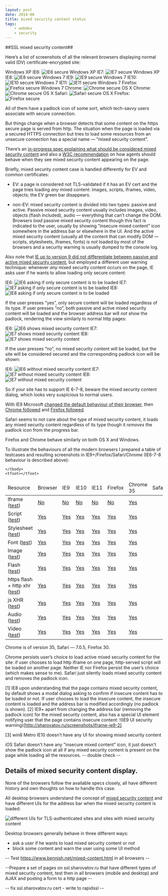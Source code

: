 ```yaml
---
layout: post
date: 2014-06
title: mixed security content status
tags:
    - webdev
    - security
---
```

##SSL mixed security content##

Here’s a list of screenshots of all the relevant browsers displaying normal valid (DV) certificate-encrypted site:

Windows XP IE6: 
![IE6 secure](http://sharovatov.ru/screenshots/secure-winXP-IE6.png)
Windows XP IE7: 
![IE7 secure](http://sharovatov.ru/screenshots/secure-winXP-IE7.png)
Windows XP IE8: 
![IE8 secure](http://sharovatov.ru/screenshots/secure-winXP-IE8.png)
Windows 7 IE9: ![IE9 secure](http://sharovatov.ru/screenshots/secure-win7-IE9.png)
Windows 7 IE10: ![IE10 secure](http://sharovatov.ru/screenshots/secure-win7-IE10.png)
Windows 7 IE11: ![IE11 secure](http://sharovatov.ru/screenshots/secure-win7-IE11.png)
Windows 7 Firefox: ![Firefox secure](http://sharovatov.ru/screenshots/secure-win7-firefox.png)
Windows 7 Chrome: ![Chrome secure](http://sharovatov.ru/screenshots/secure-win7-chrome.png)
OS X Chrome: ![Chrome secure](http://sharovatov.ru/screenshots/secure-OSX-Chrome.png)
OS X Safari: ![Safari secure](http://sharovatov.ru/screenshots/secure-OSX-Chrome.png)
OS X Firefox: ![Firefox secure](http://sharovatov.ru/screenshots/secure-OSX-Chrome.png)

All of them have a padlock icon of some sort, which tech-savvy users associate with secure connection.

But things change when a browser detects that some content on the https secure page is served from http. The situation when the page is loaded via a secured HTTPS connection but tries to load some resources from an unsecure connection has a special name — ”mixed security content”. 

There’s an [in-progress spec explaining what should be considered mixed security content](https://w3c.github.io/webappsec/specs/mixedcontent/) and also a [W3C recommendation](http://www.w3.org/TR/wsc-ui/) on how agents should behave when they see mixed security content appearing on the page.

Briefly, mixed security content case is handled differently for EV and common certificates:

 * EV: a page is considered not TLS-validated if it has an EV cert and the page tries loading _any_ mixed content: images, scripts, iframes, video, objects; the EV green bar disappears.

 * non-EV: mixed security content is divided into two types: passive and active. Passive mixed security content usually includes images, video, objects (flash included), audio — everything that can’t change the DOM. Browsers _load_ passive mixed security content though this fact is indicated to the user, usually by showing ”insecure mixed content” icon somewhere in the address bar or elsewhere in the UI. And the active mixed security content (usually all the content that can modify DOM — scripts, stylesheets, iframes, fonts) _is not_ loaded by most of the browsers and a security warning is usually dumped to the console log.

Also note that [IE up to version 9 did not differentiate between passive and active mixed security content](http://blogs.msdn.com/b/askie/archive/2009/05/14/mixed-content-and-internet-explorer-8-0.aspx), but employed a different user warning technique: whenever _any_ mixed security content occurs on the page, IE asks user if he wants to allow loading only secure content: 

IE6:
  ![IE6 asking if only secure content is to be loaded](http://sharovatov.ru/screenshots/mixed-content-dialog-winXP-IE6.png) 
IE7:
  ![IE7 asking if only secure content is to be loaded](http://sharovatov.ru/screenshots/mixed-content-dialog-winXP-IE7.png) 
IE8:
  ![IE8 asking if only secure content is to be loaded](http://sharovatov.ru/screenshots/mixed-content-dialog-winXP-IE8.png) 

If the user presses ”yes”, only secure content will be loaded regardless of its type. If user presses ”no”, both passive and active mixed security content will be loaded and the browser address bar will _not_ show the padlock, rendering the view similarly to normal http pages:

IE6:
  ![IE6 shows mixed security content](http://sharovatov.ru/screenshots/mixed-content-accepted-winXP-IE6.png) 
IE7:
  ![IE7 shows mixed security content](http://sharovatov.ru/screenshots/mixed-content-accepted-winXP-IE7.png) 
IE8:
  ![IE7 shows mixed security content](http://sharovatov.ru/screenshots/mixed-content-accepted-winXP-IE8.png) 

If the user presses ”no”, no mixed security content will be loaded, but the site will be considered secured and the corresponding padlock icon will be shown:

IE6:
  ![IE6 without mixed security content](http://sharovatov.ru/screenshots/mixed-content-refused-winXP-IE6.png) 
IE7:
  ![IE7 without mixed security content](http://sharovatov.ru/screenshots/mixed-content-refused-winXP-IE7.png) 
IE8:
  ![IE7 without mixed security content](http://sharovatov.ru/screenshots/mixed-content-refused-winXP-IE8.png) 

So if your site has to support IE 6-7-8, beware the mixed security content dialog, which looks very suspicious to normal users.

With IE9 Microsoft [changed the default behaviour of their browser](http://blogs.msdn.com/b/ie/archive/2011/06/23/internet-explorer-9-security-part-4-protecting-consumers-from-malicious-mixed-content.aspx), then [Chrome followed](http://googleonlinesecurity.blogspot.ru/2011/06/trying-to-end-mixed-scripting.html) and [Firefox followed](https://blog.mozilla.org/security/2013/05/16/mixed-content-blocking-in-firefox-aurora/). 

Safari seems to not care about the type of mixed security content, it loads any mixed security content regardless of its type though it *removes* the padlock icon from the progress bar.

Firefox and Chrome behave similarly on both OS X and Windows.

To illustrate the behaviours of all the modern browsers I prepared a table of testcases and resulting screenshots in IE9+/Firefox/Safari/Chrome (IE6-7-8 behaviour is described above):

<style type="text/css">
.not-loaded {color: red;}
.loaded {color: green;}
</style>

<table>
    <thead>
        <tr>
            <td rel="col">Resource</td>
            <td rel="row">Browser</td>
            <td>IE9</td>
            <td>IE10</td>
            <td>IE11</td>
            <td>Firefox</td>
            <td>Chrome 35</td>
            <td>Safari</td>
        </tr>
    </thead>
    <tbody>
        <tr>
            <td rel="row">Iframe (<a href="https://ssl.sharovatov.ru/mixed/iframe.html">test</a>)</td>
            <td class="not-loaded"><a href="http://ssl.sharovatov.ru/mixed/iframe-ie9-win7.png">No</a></td>
            <td class="not-loaded"><a href="http://ssl.sharovatov.ru/mixed/iframe-ie10-win7.png">No</a></td>
            <td class="not-loaded"><a href="http://ssl.sharovatov.ru/mixed/iframe-ie11-win7.png">No</a></td>
            <td class="not-loaded"><a href="http://ssl.sharovatov.ru/mixed/iframe-firefox.png">No</a></td>
            <td class="not-loaded"><a href="http://ssl.sharovatov.ru/mixed/iframe-chrome.png">No</a></td>
            <td class="loaded"><a href="http://ssl.sharovatov.ru/mixed/iframe-safari.png">Yes</a></td>
        </tr>
        <tr>
            <td rel="row">Script (<a href="https://ssl.sharovatov.ru/mixed/script.html">test</a>)</td>
            <td class="loaded"><a href="http://ssl.sharovatov.ru/mixed/script-ie9-win7.png">Yes</a></td>
            <td class="loaded"><a href="http://ssl.sharovatov.ru/mixed/script-ie10-win7.png">Yes</a></td>
            <td class="loaded"><a href="http://ssl.sharovatov.ru/mixed/script-ie11-win7.png">Yes</a></td>
            <td class="loaded"><a href="http://ssl.sharovatov.ru/mixed/script-firefox.png">Yes</a></td>
            <td class="loaded"><a href="http://ssl.sharovatov.ru/mixed/script-chrome.png">Yes</a></td>
            <td class="loaded"><a href="http://ssl.sharovatov.ru/mixed/script-safari.png">Yes</a></td>
        </tr>
        <tr>
            <td rel="row">Stylesheet (<a href="https://ssl.sharovatov.ru/mixed/style.html">test</a>)</td>
            <td class="loaded"><a href="http://ssl.sharovatov.ru/mixed/stylesheet-ie9-win7.png">Yes</a></td>
            <td class="loaded"><a href="http://ssl.sharovatov.ru/mixed/stylesheet-ie10.png">Yes</a></td>
            <td class="loaded"><a href="http://ssl.sharovatov.ru/mixed/stylesheet-ie11.png">Yes</a></td>
            <td class="loaded"><a href="http://ssl.sharovatov.ru/mixed/stylesheet-firefox.png">Yes</a></td>
            <td class="loaded"><a href="http://ssl.sharovatov.ru/mixed/stylesheet-chrome.png">Yes</a></td>
            <td class="loaded"><a href="http://ssl.sharovatov.ru/mixed/stylesheet-safari.png">Yes</a></td>
        </tr>
        <tr>
            <td rel="row">Font (<a href="https://ssl.sharovatov.ru/mixed/font.html">test</a>)</td>
            <td class="loaded"><a href="http://ssl.sharovatov.ru/mixed/font-ie9.png">Yes</a></td>
            <td class="loaded"><a href="http://ssl.sharovatov.ru/mixed/font-ie10.png">Yes</a></td>
            <td class="loaded"><a href="http://ssl.sharovatov.ru/mixed/font-ie11.png">Yes</a></td>
            <td class="loaded"><a href="http://ssl.sharovatov.ru/mixed/font-firefox.png">Yes</a></td>
            <td class="loaded"><a href="http://ssl.sharovatov.ru/mixed/font-chrome.png">Yes</a></td>
            <td class="loaded"><a href="http://ssl.sharovatov.ru/mixed/font-safari.png">Yes</a></td>
        </tr>
        <tr>
            <td rel="row">Image (<a href="https://ssl.sharovatov.ru/mixed/image.html">test</a>)</td>
            <td class="loaded"><a href="http://ssl.sharovatov.ru/mixed/image-ie9.png">Yes</a></td>
            <td class="loaded"><a href="http://ssl.sharovatov.ru/mixed/image-ie10.png">Yes</a></td>
            <td class="loaded"><a href="http://ssl.sharovatov.ru/mixed/image-ie11.png">Yes</a></td>
            <td class="loaded"><a href="http://ssl.sharovatov.ru/mixed/image-firefox.png">Yes</a></td>
            <td class="loaded"><a href="http://ssl.sharovatov.ru/mixed/image-chrome.png">Yes</a></td>
            <td class="loaded"><a href="http://ssl.sharovatov.ru/mixed/image-safari.png">Yes</a></td>
        </tr>
        <tr>
            <td rel="row">Flash (<a href="https://ssl.sharovatov.ru/mixed/flash.html">test</a>)</td>
            <td class="loaded"><a href="http://ssl.sharovatov.ru/mixed/flash-ie9.png">Yes</a></td>
            <td class="loaded"><a href="http://ssl.sharovatov.ru/mixed/flash-ie10.png">Yes</a></td>
            <td class="loaded"><a href="http://ssl.sharovatov.ru/mixed/flash-ie11.png">Yes</a></td>
            <td class="loaded"><a href="http://ssl.sharovatov.ru/mixed/flash-firefox.png">Yes</a></td>
            <td class="loaded"><a href="http://ssl.sharovatov.ru/mixed/flash-chrome.png">Yes</a></td>
            <td class="loaded"><a href="http://ssl.sharovatov.ru/mixed/flash-safari.png">Yes</a></td>
        </tr>
        <tr>
            <td rel="row">https flash + http xhr (<a href="https://ssl.sharovatov.ru/mixed/flash-xhr.html">test</a>)</td>
            <td class="loaded"><a href="http://ssl.sharovatov.ru/mixed/flash-xhr-ie9.png">Yes</a></td>
            <td class="loaded"><a href="http://ssl.sharovatov.ru/mixed/flash-xhr-ie10.png">Yes</a></td>
            <td class="loaded"><a href="http://ssl.sharovatov.ru/mixed/flash-xhr-ie11.png">Yes</a></td>
            <td class="loaded"><a href="http://ssl.sharovatov.ru/mixed/flash-xhr-firefox.png">Yes</a></td>
            <td class="loaded"><a href="http://ssl.sharovatov.ru/mixed/flash-xhr-chrome.png">Yes</a></td>
            <td class="loaded"><a href="http://ssl.sharovatov.ru/mixed/flash-xhr-safari.png">Yes</a></td>
        </tr>
        <tr>
            <td rel="row">js XHR (<a href="https://ssl.sharovatov.ru/mixed/xhr.html">test</a>)</td>
            <td class="loaded"><a href="http://ssl.sharovatov.ru/mixed/xhr-ie9.png">Yes</a></td>
            <td class="loaded"><a href="http://ssl.sharovatov.ru/mixed/xhr-ie10.png">Yes</a></td>
            <td class="loaded"><a href="http://ssl.sharovatov.ru/mixed/xhr-ie11.png">Yes</a></td>
            <td class="loaded"><a href="http://ssl.sharovatov.ru/mixed/xhr-firefox.png">Yes</a></td>
            <td class="loaded"><a href="http://ssl.sharovatov.ru/mixed/xhr-chrome.png">Yes</a></td>
            <td class="loaded"><a href="http://ssl.sharovatov.ru/mixed/xhr-safari.png">Yes</a></td>
        </tr>
        <tr>
            <td rel="row">Audio (<a href="https://ssl.sharovatov.ru/mixed/audio.html">test</a>)</td>
            <td class="loaded"><a href="http://ssl.sharovatov.ru/mixed/audio-ie9.png">Yes</a></td>
            <td class="loaded"><a href="http://ssl.sharovatov.ru/mixed/audio-ie10.png">Yes</a></td>
            <td class="loaded"><a href="http://ssl.sharovatov.ru/mixed/audio-ie11.png">Yes</a></td>
            <td class="loaded"><a href="http://ssl.sharovatov.ru/mixed/audio-firefox.png">Yes</a></td>
            <td class="loaded"><a href="http://ssl.sharovatov.ru/mixed/audio-chrome.png">Yes</a></td>
            <td class="loaded"><a href="http://ssl.sharovatov.ru/mixed/audio-safari.png">Yes</a></td>
        </tr>
        <tr>
            <td rel="row">Video (<a href="https://ssl.sharovatov.ru/mixed/video.html">test</a>)</td>
            <td class="loaded"><a href="http://ssl.sharovatov.ru/mixed/video-ie9.png">Yes</a></td>
            <td class="loaded"><a href="http://ssl.sharovatov.ru/mixed/video-ie10.png">Yes</a></td>
            <td class="loaded"><a href="http://ssl.sharovatov.ru/mixed/video-ie11.png">Yes</a></td>
            <td class="loaded"><a href="http://ssl.sharovatov.ru/mixed/video-firefox.png">Yes</a></td>
            <td class="loaded"><a href="http://ssl.sharovatov.ru/mixed/video-chrome.png">Yes</a></td>
            <td class="loaded"><a href="http://ssl.sharovatov.ru/mixed/video-safari.png">Yes</a></td>
        </tr>

    </tbody>
    <tfoot></tfoot>
</table>

Chrome is of version 35, Safari — 7.0.5, Firefox 30.

Chrome persists user’s choice to load active mixed security content for the site: if user chooses to load http iframe on one page, http-served script will be loaded on another page. Neither IE nor Firefox persist the user’s choice (which makes sense to me). Safari just silently loads mixed security content and removes the padlock icon.


[1] IE8 upon understanding that the page contains mixed security content, by default shows a modal dialog asking to confirm if insecure content has to be loaded or not. If user chooses to load the insecure content, the insecure content is loaded and the address bar is modified accordingly (no padlock is shown).
[2] IE9+ apart from changing the address bar (removing the padlock icon) for the mixed security content, also has a special UI element notifying user that the page contains insecure content: 
  !(IE9 UI security warning)[http://sharovatov.ru/screenshots/iframe-ie9-2]

[3] win8 Metro IE10 doesn’t have any UI for showing mixed security content

iOS Safari doesn't have any "insecure mixed content" icon, it just doesn't show the padlock icon at all if any mixed security content is present on the page while loading all the resources. -- double check --



## Details of mixed security content display.

None of the browsers follow the available specs closely, all have different history and own thoughts on how to handle this case.



All desktop browsers understand the concept of [mixed security content](http://www.w3.org/TR/wsc-ui/#securepage) and have different UIs for the address bar when the mixed security content is loaded:

![different UIs for TLS-authenticated sites and sites with mixed security content](http://sharovatov.ru/screenshots/browsers-uis.png)



Desktop browsers generally behave in three different ways: 

 * ask a user if he wants to load mixed security content or not
 * block some content and warn the user using some UI method



-- Test https://www.bennish.net/mixed-content.html in all browsers --

--Prepare a set of pages on ssl.sharovatov.ru that have different types of mixed security content, test then in all browsers (mobile and desktop) and AJAX and posting a form to a http page --

-- fix ssl.sharovatov.ru cert - write to rapidssl --

